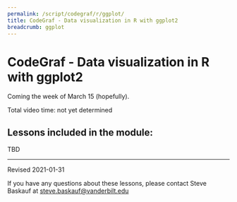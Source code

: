 ```yaml
---
permalink: /script/codegraf/r/ggplot/
title: CodeGraf - Data visualization in R with ggplot2
breadcrumb: ggplot
---
```


# CodeGraf - Data visualization in R with ggplot2

Coming the week of March 15 (hopefully).

Total video time: not yet determined



## Lessons included in the module:

TBD

----

Revised 2021-01-31

If you have any questions about these lessons, please contact Steve Baskauf at [steve.baskauf@vanderbilt.edu](mailto:steve.baskauf@vanderbilt.edu)
